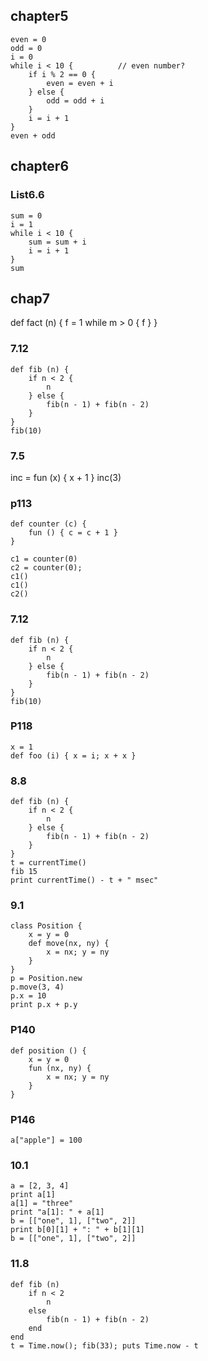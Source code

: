 ## chapter5

```
even = 0
odd = 0
i = 0
while i < 10 {          // even number?
    if i % 2 == 0 {
        even = even + i
    } else {
        odd = odd + i
    }
    i = i + 1
}
even + odd
```

## chapter6

### List6.6

```
sum = 0
i = 1
while i < 10 {
    sum = sum + i
    i = i + 1
}
sum
```

## chap7

def fact (n) {
    f = 1
    while m > 0 {
    f
    }
}

### 7.12

```
def fib (n) {
    if n < 2 {
        n
    } else {
        fib(n - 1) + fib(n - 2)
    }
}
fib(10)
```

### 7.5

inc = fun (x) { x + 1 }
inc(3)

### p113

```
def counter (c) {
    fun () { c = c + 1 }
}

c1 = counter(0)
c2 = counter(0);
c1()
c1()
c2()
```

### 7.12

```
def fib (n) {
    if n < 2 {
        n
    } else {
        fib(n - 1) + fib(n - 2)
    }
}
fib(10)
```
### P118

```
x = 1
def foo (i) { x = i; x + x }
```

### 8.8

```
def fib (n) {
    if n < 2 {
        n
    } else {
        fib(n - 1) + fib(n - 2)
    }
}
t = currentTime()
fib 15
print currentTime() - t + " msec"
```

### 9.1
```
class Position {
    x = y = 0
    def move(nx, ny) {
        x = nx; y = ny
    }
}
p = Position.new
p.move(3, 4)
p.x = 10
print p.x + p.y
```

### P140

```
def position () {
    x = y = 0
    fun (nx, ny) {
        x = nx; y = ny
    }
}
```

### P146

```
a["apple"] = 100
```

### 10.1

```
a = [2, 3, 4]
print a[1]
a[1] = "three"
print "a[1]: " + a[1]
b = [["one", 1], ["two", 2]]
print b[0][1] + ": " + b[1][1]
b = [["one", 1], ["two", 2]]
```

### 11.8

```
def fib (n)
    if n < 2
        n
    else
        fib(n - 1) + fib(n - 2)
    end
end
t = Time.now(); fib(33); puts Time.now - t
```
